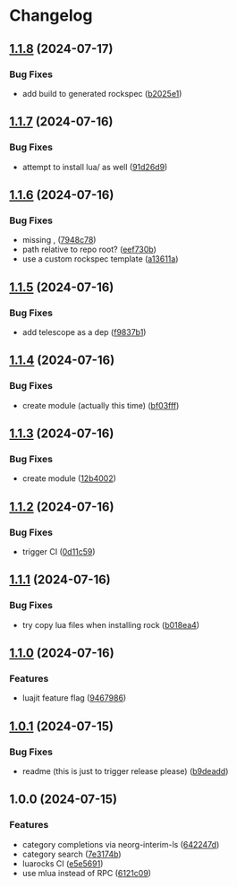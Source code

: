 # Changelog

## [1.1.8](https://github.com/benlubas/neorg-se/compare/v1.1.7...v1.1.8) (2024-07-17)


### Bug Fixes

* add build to generated rockspec ([b2025e1](https://github.com/benlubas/neorg-se/commit/b2025e16b1d422bad9fda85a31dea800289173a2))

## [1.1.7](https://github.com/benlubas/neorg-se/compare/v1.1.6...v1.1.7) (2024-07-16)


### Bug Fixes

* attempt to install lua/ as well ([91d26d9](https://github.com/benlubas/neorg-se/commit/91d26d93ec16efd79f5a48748513c516cc1cef6b))

## [1.1.6](https://github.com/benlubas/neorg-se/compare/v1.1.5...v1.1.6) (2024-07-16)


### Bug Fixes

* missing , ([7948c78](https://github.com/benlubas/neorg-se/commit/7948c78c3642ea9b2b36c6c273ef0ed8aa36a49f))
* path relative to repo root? ([eef730b](https://github.com/benlubas/neorg-se/commit/eef730b5d9cf87e72f0d2aa28ba310ab6c21058f))
* use a custom rockspec template ([a13611a](https://github.com/benlubas/neorg-se/commit/a13611a7af78a6a49dbed0a7d6a952b86e3d3e9a))

## [1.1.5](https://github.com/benlubas/neorg-se/compare/v1.1.4...v1.1.5) (2024-07-16)


### Bug Fixes

* add telescope as a dep ([f9837b1](https://github.com/benlubas/neorg-se/commit/f9837b151340a6efe2221c1cab96ba96e348babe))

## [1.1.4](https://github.com/benlubas/neorg-se/compare/v1.1.3...v1.1.4) (2024-07-16)


### Bug Fixes

* create module  (actually this time) ([bf03fff](https://github.com/benlubas/neorg-se/commit/bf03ffff7288bdf297b02dc1745af8fd894cb6ef))

## [1.1.3](https://github.com/benlubas/neorg-se/compare/v1.1.2...v1.1.3) (2024-07-16)


### Bug Fixes

* create module ([12b4002](https://github.com/benlubas/neorg-se/commit/12b40025321cbc2aaa6825548bed8d38c37b3904))

## [1.1.2](https://github.com/benlubas/neorg-se/compare/v1.1.1...v1.1.2) (2024-07-16)


### Bug Fixes

* trigger CI ([0d11c59](https://github.com/benlubas/neorg-se/commit/0d11c59e01441dd1fa74c3fb8ac695840cfc2e4a))

## [1.1.1](https://github.com/benlubas/neorg-se/compare/v1.1.0...v1.1.1) (2024-07-16)


### Bug Fixes

* try copy lua files when installing rock ([b018ea4](https://github.com/benlubas/neorg-se/commit/b018ea4be046bd5eb7dda10050fa4b89c8d76604))

## [1.1.0](https://github.com/benlubas/neorg-se/compare/v1.0.1...v1.1.0) (2024-07-16)


### Features

* luajit feature flag ([9467986](https://github.com/benlubas/neorg-se/commit/9467986666731f10cce764a29cf15ffc1eb5016d))

## [1.0.1](https://github.com/benlubas/neorg-se/compare/v1.0.0...v1.0.1) (2024-07-15)


### Bug Fixes

* readme (this is just to trigger release please) ([b9deadd](https://github.com/benlubas/neorg-se/commit/b9deadd0b4a9410d4be7300beb720ff2fa32bed2))

## 1.0.0 (2024-07-15)


### Features

* category completions via neorg-interim-ls ([642247d](https://github.com/benlubas/neorg-se/commit/642247d59165af3138c14384b494f8aac5454326))
* category search ([7e3174b](https://github.com/benlubas/neorg-se/commit/7e3174b877fa7db6b1d557348d4632503380540f))
* luarocks CI ([e5e5691](https://github.com/benlubas/neorg-se/commit/e5e5691b16435dc4ab9162d9009266d0a40745ca))
* use mlua instead of RPC ([6121c09](https://github.com/benlubas/neorg-se/commit/6121c09b48133a90f17e29f7a61f9177967dd50b))
